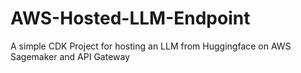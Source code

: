 # AWS-Hosted-LLM-Endpoint
A simple CDK Project for hosting an LLM from Huggingface on AWS Sagemaker and API Gateway

